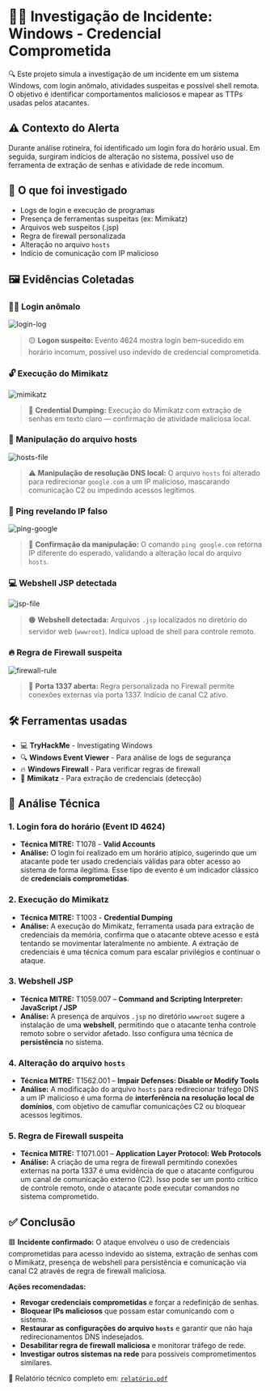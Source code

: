 # 🕵️‍♀️ Investigação de Incidente: Windows - Credencial Comprometida

🔍 Este projeto simula a investigação de um incidente em um sistema Windows, com login anômalo, atividades suspeitas e possível shell remota. O objetivo é identificar comportamentos maliciosos e mapear as TTPs usadas pelos atacantes.

## ⚠️ Contexto do Alerta

Durante análise rotineira, foi identificado um login fora do horário usual. Em seguida, surgiram indícios de alteração no sistema, possível uso de ferramenta de extração de senhas e atividade de rede incomum.

## 🧪 O que foi investigado

- Logs de login e execução de programas
- Presença de ferramentas suspeitas (ex: Mimikatz)
- Arquivos web suspeitos (.jsp)
- Regra de firewall personalizada
- Alteração no arquivo `hosts`
- Indício de comunicação com IP malicioso

## 🖼️ Evidências Coletadas

### 🧑‍💻 Login anômalo
![login-log](images/login-log.png)  
> 🟡 **Logon suspeito:** Evento 4624 mostra login bem-sucedido em horário incomum, possível uso indevido de credencial comprometida.

### 🔓 Execução do Mimikatz
![mimikatz](images/mimikatz.png)  
> 🔴 **Credential Dumping:** Execução do Mimikatz com extração de senhas em texto claro — confirmação de atividade maliciosa local.

### 🧪 Manipulação do arquivo hosts
![hosts-file](images/hosts-file.png)  
> ⚠️ **Manipulação de resolução DNS local:** O arquivo `hosts` foi alterado para redirecionar `google.com` a um IP malicioso, mascarando comunicação C2 ou impedindo acessos legítimos.

### 📡 Ping revelando IP falso
![ping-google](images/ping-google.png)  
> 🧾 **Confirmação da manipulação:** O comando `ping google.com` retorna IP diferente do esperado, validando a alteração local do arquivo `hosts`.

### 💻 Webshell JSP detectada
![jsp-file](images/jsp-file.png)  
> 🟠 **Webshell detectada:** Arquivos `.jsp` localizados no diretório do servidor web (`wwwroot`). Indica upload de shell para controle remoto.

### 🔥 Regra de Firewall suspeita
![firewall-rule](images/firewall-rule.png)  
> 🔴 **Porta 1337 aberta:** Regra personalizada no Firewall permite conexões externas via porta 1337. Indício de canal C2 ativo.

## 🛠️ Ferramentas usadas

- 💻 **TryHackMe** - Investigating Windows
- 🔍 **Windows Event Viewer** - Para análise de logs de segurança
- 🔥 **Windows Firewall** - Para verificar regras de firewall
- 🧠 **Mimikatz** - Para extração de credenciais (detecção)

## 🧠 Análise Técnica

### 1. **Login fora do horário (Event ID 4624)**
- **Técnica MITRE:** T1078 - **Valid Accounts**
- **Análise:** O login foi realizado em um horário atípico, sugerindo que um atacante pode ter usado credenciais válidas para obter acesso ao sistema de forma ilegítima. Esse tipo de evento é um indicador clássico de **credenciais comprometidas**.

### 2. **Execução do Mimikatz**
- **Técnica MITRE:** T1003 - **Credential Dumping**
- **Análise:** A execução do Mimikatz, ferramenta usada para extração de credenciais da memória, confirma que o atacante obteve acesso e está tentando se movimentar lateralmente no ambiente. A extração de credenciais é uma técnica comum para escalar privilégios e continuar o ataque.

### 3. **Webshell JSP**
- **Técnica MITRE:** T1059.007 – **Command and Scripting Interpreter: JavaScript / JSP**
- **Análise:** A presença de arquivos `.jsp` no diretório `wwwroot` sugere a instalação de uma **webshell**, permitindo que o atacante tenha controle remoto sobre o servidor afetado. Isso configura uma técnica de **persistência** no sistema.

### 4. **Alteração do arquivo `hosts`**
- **Técnica MITRE:** T1562.001 – **Impair Defenses: Disable or Modify Tools**
- **Análise:** A modificação do arquivo `hosts` para redirecionar tráfego DNS a um IP malicioso é uma forma de **interferência na resolução local de domínios**, com objetivo de camuflar comunicações C2 ou bloquear acessos legítimos.

### 5. **Regra de Firewall suspeita**
- **Técnica MITRE:** T1071.001 – **Application Layer Protocol: Web Protocols**
- **Análise:** A criação de uma regra de firewall permitindo conexões externas na porta 1337 é uma evidência de que o atacante configurou um canal de comunicação externo (C2). Isso pode ser um ponto crítico de controle remoto, onde o atacante pode executar comandos no sistema comprometido.

## ✅ Conclusão

🟥 **Incidente confirmado:** O ataque envolveu o uso de credenciais comprometidas para acesso indevido ao sistema, extração de senhas com o Mimikatz, presença de webshell para persistência e comunicação via canal C2 através de regra de firewall maliciosa.

**Ações recomendadas:**
- **Revogar credenciais comprometidas** e forçar a redefinição de senhas.
- **Bloquear IPs maliciosos** que possam estar comunicando com o sistema.
- **Restaurar as configurações do arquivo `hosts`** e garantir que não haja redirecionamentos DNS indesejados.
- **Desabilitar regra de firewall maliciosa** e monitorar tráfego de rede.
- **Investigar outros sistemas na rede** para possíveis comprometimentos similares.

📄 Relatório técnico completo em: [`relatório.pdf`](./Relatório.pdf)
